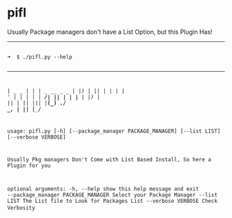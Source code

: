 # pifl
Usually Package managers don't have a List Option, but this Plugin Has!
<hr/>
<pre>
<code>
➜  $ ./pifl.py --help

 ____ ___ _____ _
|  _ \_ _|  ___| |      _ __  _   _
| |_) | || |_  | |     | '_ \| | | |
|  __/| ||  _| | |___ _| |_) | |_| |
|_|  |___|_|   |_____(_) .__/ \__, |
                       |_|    |___/

usage: pifl.py [-h]
               [--package_manager PACKAGE_MANAGER]
               [--list LIST] [--verbose VERBOSE]

Usually Pkg managers Don't Come with List Based
Install, So here a Plugin for you

optional arguments:
  -h, --help            show this help message and
                        exit
  --package_manager PACKAGE_MANAGER
                        Select your Package Manager
  --list LIST           The List file to Look for
                        Packages List
  --verbose VERBOSE     Check Verbosity
</code>
</pre>
